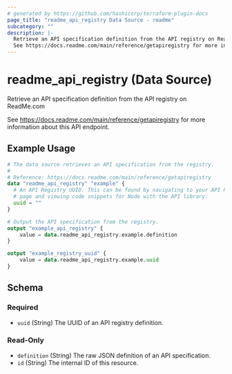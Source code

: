 ```yaml
---
# generated by https://github.com/hashicorp/terraform-plugin-docs
page_title: "readme_api_registry Data Source - readme"
subcategory: ""
description: |-
  Retrieve an API specification definition from the API registry on ReadMe.com
  See https://docs.readme.com/main/reference/getapiregistry for more information about this API endpoint.
---
```


# readme_api_registry (Data Source)

Retrieve an API specification definition from the API registry on ReadMe.com

See <https://docs.readme.com/main/reference/getapiregistry> for more information about this API endpoint.

## Example Usage

```terraform
# The data source retrieves an API specification from the registry.
#
# Reference: https://docs.readme.com/main/reference/getapiregistry
data "readme_api_registry" "example" {
  # An API Registry UUID. This can be found by navigating to your API Reference
  # page and viewing code snippets for Node with the API library.
  uuid = ""
}

# Output the API specification from the registry.
output "example_api_registry" {
    value = data.readme_api_registry.example.definition
}

output "example_registry_uuid" {
    value = data.readme_api_registry.example.uuid
}
```

<!-- schema generated by tfplugindocs -->
## Schema

### Required

- `uuid` (String) The UUID of an API registry definition.

### Read-Only

- `definition` (String) The raw JSON definition of an API specification.
- `id` (String) The internal ID of this resource.


